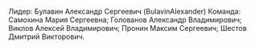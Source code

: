 Лидер: Булавин Александр Сергеевич (BulavinAlexander)
Команда: Самохина Мария Сергеевна;
	 Голованов Александр Владимирович;
	 Виклов Алексей Владимирович;
	 Пронин Максим Сергеевич;
	 Шестов Дмитрий Викторович.